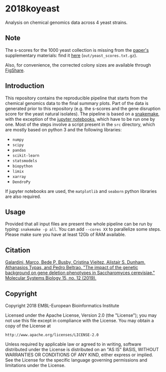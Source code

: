 2018koyeast
===========

Analysis on chemical genomics data across 4 yeast strains.

Note
----

The s-scores for the 1000 yeast collection is missing from the [paper's](https://www.embopress.org/doi/full/10.15252/msb.20198831)
supplementary materials: find it [here](https://github.com/mgalardini/2018koyeast/raw/master/out/yeasts_scores.txt.gz) (`out/yeast_scores.txt.gz`).

Also, for convenience, the corrected colony sizes are available through [FigShare](https://figshare.com/articles/Yeast_4_strains_chemical_genomics_-_raw_colony_sizes/12367265).

Introduction
------------

This repository contains the reproducible pipeline that starts from the
chemical genomics data to the final summary plots. Part of the data is generated
prior to this repository (e.g. the s-scores and the gene disruption score for
the yeast natural isolates). The pipeline is based on a [snakemake](https://snakemake.readthedocs.io/),
with the exception of the [jupyter notebooks](https://jupyter.org/), which have to be run one by one.
Most of the steps involve a script present in the `src` directory, which are mostly based on python 3
and the following libraries:

* `numpy`
* `scipy`
* `pandas`
* `scikit-learn`
* `statsmodels`
* `biopython`
* `limix`
* `xarray`
* `DendroPy`

If jupyter notebooks are used, the `matplotlib` and `seaborn` python libraries are also required.

Usage
-----

Provided that all input files are present the whole pipeline can be run by typing: `snakemake -p all`.
You can add `--cores XX` to parallelize some steps. Please make sure you have at least 12Gb of RAM available.

Citation
--------

[Galardini, Marco, Bede P. Busby, Cristina Vieitez, Alistair S. Dunham, Athanasios Typas, and Pedro Beltrao. "The impact of the genetic background on gene deletion phenotypes in Saccharomyces cerevisiae." Molecular Systems Biology 15, no. 12 (2019).](https://www.embopress.org/doi/full/10.15252/msb.20198831)

Copyright
---------

Copyright 2018 EMBL-European Bioinformatics Institute

Licensed under the Apache License, Version 2.0 (the "License");
you may not use this file except in compliance with the License.
You may obtain a copy of the License at

    http://www.apache.org/licenses/LICENSE-2.0

Unless required by applicable law or agreed to in writing, software
distributed under the License is distributed on an "AS IS" BASIS,
WITHOUT WARRANTIES OR CONDITIONS OF ANY KIND, either express or implied.
See the License for the specific language governing permissions and
limitations under the License.

